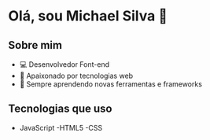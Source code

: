 # Olá, sou Michael Silva 👋

## Sobre mim

- 💻 Desenvolvedor Font-end
- 🚀 Apaixonado por tecnologias web
- 🌱 Sempre aprendendo novas ferramentas e frameworks

## Tecnologias que uso

- JavaScript
-HTML5
-CSS


